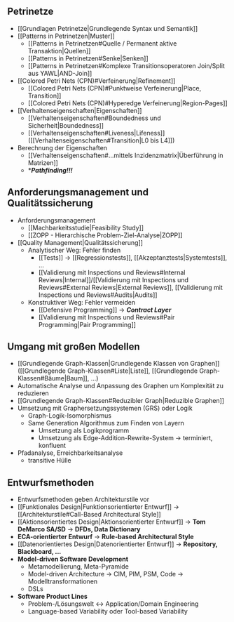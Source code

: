 ## Petrinetze
- [[Grundlagen Petrinetze|Grundlegende Syntax und Semantik]]
- [[Patterns in Petrinetzen|Muster]]
	- [[Patterns in Petrinetzen#Quelle / Permanent aktive Transaktion|Quellen]]
	- [[Patterns in Petrinetzen#Senke|Senken]]
	- [[Patterns in Petrinetzen#Komplexe Transitionsoperatoren Join/Split aus YAWL|AND-Join]]
- [[Colored Petri Nets (CPN)#Verfeinerung|Refinement]]
	- [[Colored Petri Nets (CPN)#Punktweise Verfeinerung|Place, Transition]]
	- [[Colored Petri Nets (CPN)#Hyperedge Verfeinerung|Region-Pages]]
- [[Verhaltenseigenschaften|Eigenschaften]]
	- [[Verhaltenseigenschaften#Boundedness und Sicherheit|Boundedness]]
	- [[Verhaltenseigenschaften#Liveness|Lifeness]] ([[Verhaltenseigenschaften#Transition|L0 bis L4]])
- Berechnung der Eigenschaften
	- [[Verhaltenseigenschaften#…mittels Inzidenzmatrix|Überführung in Matrizen]]
	- ****Pathfinding!!!***

## Anforderungsmanagement und Qualitätssicherung
- Anforderungsmanagement
	- [[Machbarkeitsstudie|Feasibility Study]]
	- [[ZOPP - Hierarchische Problem-Ziel-Analyse|ZOPP]]
- [[Quality Management|Qualitätssicherung]]
	- Analytischer Weg: Fehler finden
		- [[Tests]] -> [[Regressionstests]], [[Akzeptanztests|Systemtests]], ...
		- [[Validierung mit Inspections und Reviews#Internal Reviews|Internal]]/[[Validierung mit Inspections und Reviews#External Reviews|External Reviews]], [[Validierung mit Inspections und Reviews#Audits|Audits]]
	- Konstruktiver Weg: Fehler vermeiden
		- [[Defensive Programming]] -> ***Contract Layer***
		- [[Validierung mit Inspections und Reviews#Pair Programming|Pair Programming]]

## Umgang mit großen Modellen
- [[Grundlegende Graph-Klassen|Grundlegende Klassen von Graphen]] ([[Grundlegende Graph-Klassen#Liste|Liste]], [[Grundlegende Graph-Klassen#Bäume|Baum]], ...)
- Automatische Analyse und Anpassung des Graphen um Komplexität zu reduzieren
- [[Grundlegende Graph-Klassen#Reduzibler Graph|Reduzible Graphen]]
- Umsetzung mit Graphersetzungssystemen (GRS) oder Logik
	- Graph-Logik-Isomorphismus
	- Same Generation Algorithmus zum Finden von Layern
		- Umsetzung als Logikprogramm
		- Umsetzung als Edge-Addition-Rewrite-System -> terminiert, konfluent
- Pfadanalyse, Erreichbarkeitsanalyse
	- transitive Hülle

## Entwurfsmethoden
- Entwurfsmethoden geben Architekturstile vor
- [[Funktionales Design|Funktionsorientierter Entwurf]] -> [[Architekturstile#Call-Based Architectural Style]]
- [[Aktionsorientiertes Design|Aktionsorientierter Entwurf]] -> **Tom DeMarco SA/SD** -> **DFDs, Data Dictionary**
- **ECA-orientierter Entwurf** -> **Rule-based Architectural Style**
- [[Datenorientiertes Design|Datenorientierter Entwurf]] -> **Repository, Blackboard, ...**
- **Model-driven Software Development**
	- Metamodellierung, Meta-Pyramide
	- Model-driven Architecture -> CIM, PIM, PSM, Code -> Modelltransformationen
	- DSLs
- **Software Product Lines**
	- Problem-/Lösungswelt <-> Application/Domain Engineering
	- Language-based Variability oder Tool-based Variability